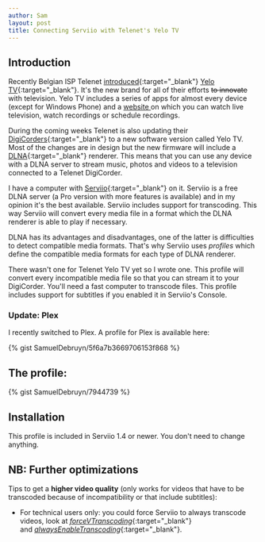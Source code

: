 ```yaml
---
author: Sam
layout: post
title: Connecting Serviio with Telenet's Yelo TV
---
```


## Introduction


Recently Belgian ISP Telenet [introduced](http://snap.telenet.be/nieuw/artikel/yelo-tv-getest-en-gekeurd){:target="_blank"} [Yelo TV](http://telenet.be/nl/yelo-tv){:target="_blank"}. It's the new brand for all of their efforts <del>to </del><del>innovate</del> with television. Yelo TV includes a series of apps for almost every device (except for Windows Phone) and a [website ](http://yelotv.be/)on which you can watch live television, watch recordings or schedule recordings. 

During the coming weeks Telenet is also updating their [DigiCorders](http://telenet.be/nl/digitale-tv){:target="_blank"} to a new software version called Yelo TV. Most of the changes are in design but the new firmware will include a [DLNA](http://en.wikipedia.org/wiki/Digital_Living_Network_Alliance){:target="_blank"} renderer. This means that you can use any device with a DLNA server to stream music, photos and videos to a television connected to a Telenet DigiCorder.

I have a computer with [Serviio](http://www.serviio.org/){:target="_blank"} on it. Serviio is a free DLNA server (a Pro version with more features is available) and in my opinion it's the best available. Serviio includes support for transcoding. This way Serviio will convert every media file in a format which the DLNA renderer is able to play if necessary.

DLNA has its advantages and disadvantages, one of the latter is difficulties to detect compatible media formats. That's why Serviio uses *profiles* which define the compatible media formats for each type of DLNA renderer.

There wasn't one for Telenet Yelo TV yet so I wrote one. This profile will convert every incompatible media file so that you can stream it to your DigiCorder. You'll need a fast computer to transcode files. This profile includes support for subtitles if you enabled it in Serviio's Console.


### Update: Plex

I recently switched to Plex. A profile for Plex is available here:

{% gist SamuelDebruyn/5f6a7b3669706153f868 %}


## The profile:

{% gist SamuelDebruyn/7944739 %}

## Installation

This profile is included in Serviio 1.4 or newer. You don't need to change anything.

## NB: Further optimizations


Tips to get a **higher video quality** (only works for videos that have to be transcoded because of incompatibility or that include subtitles):

  * For technical users only: you could force Serviio to always transcode videos, look at [*forceVTranscoding*](http://www.serviio.org/index.php?option=com_content&view=article&id=24){:target="_blank"} and [*alwaysEnableTranscoding*](http://www.serviio.org/index.php?option=com_content&view=article&id=16){:target="_blank"}.
